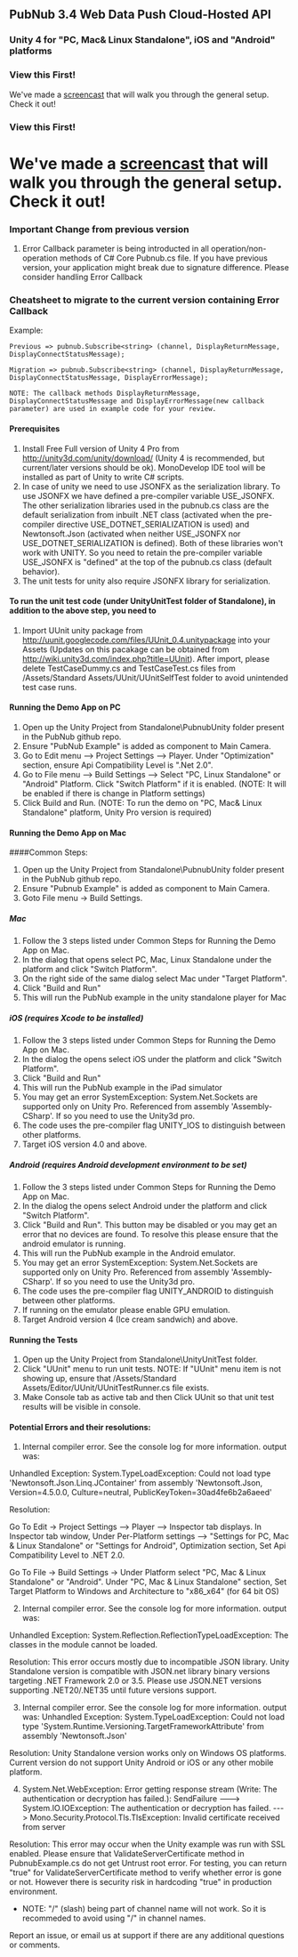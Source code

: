 ## PubNub 3.4 Web Data Push Cloud-Hosted API
### Unity 4 for "PC, Mac& Linux Standalone", iOS and "Android" platforms 

### View this First!
We've made a [screencast](https://vimeo.com/69591819) that will walk you through the general setup. Check it out!

### View this First!
We've made a [screencast](https://vimeo.com/69591819) that will walk you through the general setup. Check it out!
=======
### Important Change from previous version
1. Error Callback parameter is being introducted in all operation/non-operation methods of C# Core Pubnub.cs file. If you have previous version, your application might break due to signature difference. Please consider handling Error Callback

### Cheatsheet to migrate to the current version containing Error Callback
Example:
```
Previous => pubnub.Subscribe<string> (channel, DisplayReturnMessage, DisplayConnectStatusMessage);

Migration => pubnub.Subscribe<string> (channel, DisplayReturnMessage, DisplayConnectStatusMessage, DisplayErrorMessage);

NOTE: The callback methods DisplayReturnMessage, DisplayConnectStatusMessage and DisplayErrorMessage(new callback parameter) are used in example code for your review.

```

#### Prerequisites
1. Install Free Full version of Unity 4 Pro from http://unity3d.com/unity/download/ (Unity 4 is recommended, but current/later versions should be ok). MonoDevelop IDE tool will be installed as part of Unity to write C# scripts.
2. In case of unity we need to use JSONFX as the serialization library. To use JSONFX we have defined a pre-compiler variable USE_JSONFX. The other serialization libraries used in the pubnub.cs class are the default serialization from inbuilt .NET class (activated when the pre-compiler directive USE_DOTNET_SERIALIZATION is used) and Newtonsoft.Json (activated when neither USE_JSONFX nor USE_DOTNET_SERIALIZATION is defined). Both of these libraries won't work with UNITY. So you need to retain the pre-compiler variable USE_JSONFX is "defined" at the top of the pubnub.cs class (default behavior).
3. The unit tests for unity also require JSONFX library for serialization.

#### To run the unit test code (under UnityUnitTest folder of Standalone), in addition to the above step, you need to 
1. Import UUnit unity package from http://uunit.googlecode.com/files/UUnit_0.4.unitypackage into your Assets (Updates on this pacakage can be obtained from http://wiki.unity3d.com/index.php?title=UUnit). After import, please delete TestCaseDummy.cs and TestCaseTest.cs files from /Assets/Standard Assets/UUnit/UUnitSelfTest folder to avoid unintended test case runs.
   

#### Running the Demo App on PC

1. Open up the Unity Project from Standalone\PubnubUnity folder present in the PubNub github repo.
2. Ensure "PubNub Example" is added as component to Main Camera.
3. Go to Edit menu --> Project Settings --> Player. 
   Under "Optimization" section, ensure Api Compatibility Level is ".Net 2.0".
4. Go to File menu --> Build Settings --> Select "PC, Linux Standalone" or "Android" Platform.
   Click "Switch Platform" if it is enabled. (NOTE: It will be enabled if there is change in Platform settings)
5. Click Build and Run. (NOTE: To run the demo on "PC, Mac& Linux Standalone" platform, Unity Pro version is required)

#### Running the Demo App on Mac
####Common Steps:

1. Open up the Unity Project from Standalone\PubnubUnity folder present in the PubNub github repo.
2. Ensure "Pubnub Example" is added as component to Main Camera.
3. Goto File menu -> Build Settings.

##### Mac 

1. Follow the 3 steps listed under Common Steps for Running the Demo App on Mac.
2. In the dialog that opens select PC, Mac, Linux Standalone under the platform and click "Switch Platform".
3. On the right side of the same dialog select Mac under "Target Platform".
4. Click "Build and Run"
5. This will run the PubNub example in the unity standalone player for Mac

##### iOS (requires Xcode to be installed)

1. Follow the 3 steps listed under Common Steps for Running the Demo App on Mac.
2. In the dialog the opens select iOS under the platform and click "Switch Platform".
3. Click "Build and Run"
4. This will run the PubNub example in the iPad simulator
5. You may get an error SystemException: System.Net.Sockets are supported only on Unity Pro. Referenced from assembly 'Assembly-CSharp'. If so you need to use the Unity3d pro.
6. The code uses the pre-compiler flag UNITY_IOS to distinguish between other platforms.
7. Target iOS version 4.0 and above. 

##### Android (requires Android development environment to be set)

1. Follow the 3 steps listed under Common Steps for Running the Demo App on Mac.
2. In the dialog the opens select Android under the platform and click "Switch Platform".
3. Click "Build and Run". This button may be disabled or you may get an error that no devices are found. To resolve this please ensure that the android emulator is running.
4. This will run the PubNub example in the Android emulator. 
5. You may get an error SystemException: System.Net.Sockets are supported only on Unity Pro. Referenced from assembly 'Assembly-CSharp'. If so you need to use the Unity3d pro.
6. The code uses the pre-compiler flag UNITY_ANDROID to distinguish between other platforms.
7. If running on the emulator please enable GPU emulation.
8. Target Android version 4 (Ice cream sandwich) and above.


#### Running the Tests

1. Open up the Unity Project from Standalone\UnityUnitTest folder.
2. Click "UUnit" menu to run unit tests. NOTE: If "UUnit" menu item is not showing up, ensure that /Assets/Standard Assets/Editor/UUnit/UUnitTestRunner.cs file exists.
3. Make Console tab as active tab and then Click UUnit so that unit test results will be visible in console.

#### Potential Errors and their resolutions:

1) Internal compiler error. See the console log for more information. output was:

Unhandled Exception: System.TypeLoadException: Could not load type 'Newtonsoft.Json.Linq.JContainer' from assembly 'Newtonsoft.Json, Version=4.5.0.0, Culture=neutral, PublicKeyToken=30ad4fe6b2a6aeed'

Resolution:

Go To Edit -> Project Settings --> Player --> Inspector tab displays.
In Inspector tab window, Under  Per-Platform settings --> "Settings for PC, Mac & Linux Standalone" or "Settings for Android", Optimization section, Set Api Compatibility Level to .NET 2.0.

Go To File -> Build Settings -> Under Platform select "PC, Mac & Linux Standalone" or "Android". 
Under "PC, Mac & Linux Standalone" section, Set Target Platform to Windows and Architecture to "x86_x64" (for 64 bit OS)



2) Internal compiler error. See the console log for more information. output was:

Unhandled Exception: System.Reflection.ReflectionTypeLoadException: The classes in the module cannot be loaded.


Resolution: This error occurs mostly due to incompatible JSON library. Unity Standalone version is compatible with JSON.net library binary versions targeting .NET Framework 2.0 or 3.5. Please use JSON.NET versions supporting .NET20/.NET35 until future versions support.


3) Internal compiler error. See the console log for more information. output was:
Unhandled Exception: System.TypeLoadException: Could not load type 'System.Runtime.Versioning.TargetFrameworkAttribute' from assembly 'Newtonsoft.Json'

Resolution: Unity Standalone version works only on Windows OS platforms. Current version do not support Unity Android or iOS or any other mobile platform.

4) System.Net.WebException: Error getting response stream (Write: The authentication or decryption has failed.): SendFailure ---> System.IO.IOException: The authentication or decryption has failed. ---> Mono.Security.Protocol.Tls.TlsException: Invalid certificate received from server

Resolution: This error may occur when the Unity example was run with SSL enabled. Please ensure that ValidateServerCertificate method in PubnubExample.cs do not get Untrust root error. For testing, you can return "true" for ValidateServerCertificate method to verify whether error is gone or not. However there is security risk in hardcoding "true" in production environment.

* NOTE: "/" (slash) being part of channel name will not work. So it is recommeded to avoid using "/" in channel names.

Report an issue, or email us at support if there are any additional questions or comments.
